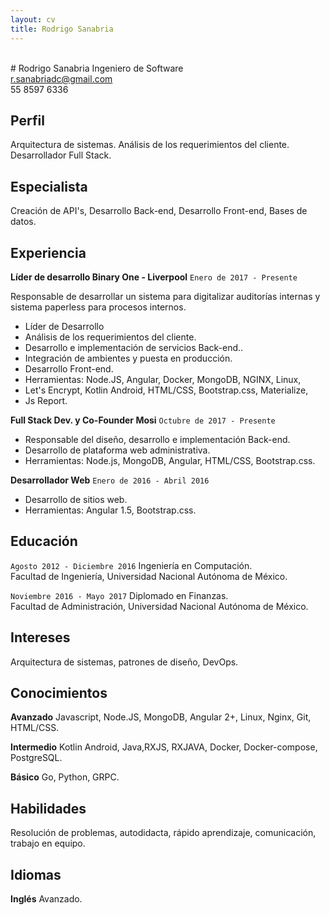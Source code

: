 ```yaml
---
layout: cv
title: Rodrigo Sanabria
---
```

<br>
# Rodrigo Sanabria
Ingeniero de Software

<div id="webaddress">
<a href="r.sanabriadc@gmail.com">r.sanabriadc@gmail.com</a>
</div>
55 8597 6336


## Perfil

Arquitectura de sistemas. Análisis de los requerimientos del cliente. Desarrollador Full Stack.


## Especialista

Creación de API's, Desarrollo Back-end, Desarrollo Front-end, Bases de datos.


## Experiencia

 __Líder de desarrollo  Binary One - Liverpool__ `Enero de 2017 - Presente`
 
Responsable de desarrollar un sistema para digitalizar auditorías internas y sistema paperless para procesos internos.<br>
- Líder de Desarrollo
- Análisis de los requerimientos del cliente.
- Desarrollo e implementación de servicios Back-end..
- Integración de ambientes y puesta en producción.
- Desarrollo Front-end.
- Herramientas: Node.JS, Angular, Docker, MongoDB, NGINX, Linux,<br>
- Let's Encrypt, Kotlin Android,  HTML/CSS, Bootstrap.css, Materialize,<br>
- Js Report.
  
 __Full Stack Dev. y Co-Founder  Mosi__ `Octubre de 2017 - Presente`
 
- Responsable del diseño, desarrollo e implementación Back-end.
- Desarrollo de plataforma web administrativa.
- Herramientas: Node.js, MongoDB, Angular, HTML/CSS, Bootstrap.css.

 __Desarrollador Web__ `Enero de 2016 - Abril 2016`
 
 - Desarrollo de sitios web.
 - Herramientas: Angular 1.5, Bootstrap.css.
 
 
## Educación

`Agosto 2012 - Diciembre 2016`
 Ingeniería en Computación.<br>
 Facultad de Ingeniería, Universidad Nacional Autónoma de México.

`Noviembre 2016 - Mayo 2017`
 Diplomado en Finanzas.<br>
 Facultad de Administración, Universidad Nacional Autónoma de México.
 

## Intereses
Arquitectura de sistemas, patrones de diseño, DevOps.


## Conocimientos

  __Avanzado__  Javascript, Node.JS, MongoDB, Angular 2+, Linux, Nginx, Git, HTML/CSS.
  
  __Intermedio__  Kotlin Android, Java,RXJS, RXJAVA, Docker, Docker-compose, PostgreSQL.
  
  __Básico__  Go, Python, GRPC.
  

## Habilidades
 Resolución de problemas, autodidacta, rápido aprendizaje, comunicación, trabajo en equipo.
 
 
## Idiomas
__Inglés__  Avanzado.
 




